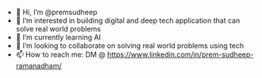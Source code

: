 - 👋 Hi, I’m @premsudheep
- 👀 I’m interested in building digital and deep tech application that can solve real world problems
- 🌱 I’m currently learning AI
- 💞️ I’m looking to collaborate on solving real world problems using tech
- 📫 How to reach me: DM @ https://www.linkedin.com/in/prem-sudheep-ramanadham/

<!---
premsudheep/premsudheep is a ✨ special ✨ repository because its `README.md` (this file) appears on your GitHub profile.
You can click the Preview link to take a look at your changes.
--->
